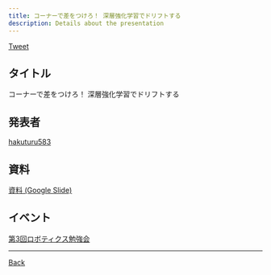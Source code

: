 ```yaml
---
title: コーナーで差をつけろ！ 深層強化学習でドリフトする
description: Details about the presentation
---
```


<link rel="shortcut icon" type="image/x-icon" href="/favicon.ico?">

<a href="https://twitter.com/share?ref_src=twsrc%5Etfw" class="twitter-share-button" data-show-count="false">Tweet</a><script async src="https://platform.twitter.com/widgets.js" charset="utf-8"></script>

## タイトル
コーナーで差をつけろ！ 深層強化学習でドリフトする
## 発表者
[hakuturu583](https://connpass.com/user/hakuturu583/)
## 資料
[資料 (Google Slide)](https://docs.google.com/presentation/d/e/2PACX-1vQUMzknXr0eLSpeMwfgx6OHAja6xsNnY7NU6HsOLbKcoP-7ngcfe5STBLs7erDg50h363gPAvX1dNAQ/pub?start=false&loop=false&delayms=3000#slide=id.p)
## イベント
[第3回ロボティクス勉強会](./3.md)

- - -
[Back](../../archive.md)

